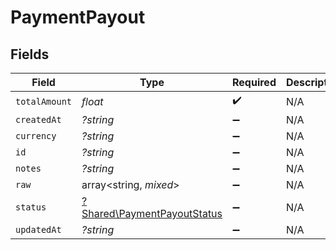 # PaymentPayout


## Fields

| Field                                                                     | Type                                                                      | Required                                                                  | Description                                                               |
| ------------------------------------------------------------------------- | ------------------------------------------------------------------------- | ------------------------------------------------------------------------- | ------------------------------------------------------------------------- |
| `totalAmount`                                                             | *float*                                                                   | :heavy_check_mark:                                                        | N/A                                                                       |
| `createdAt`                                                               | *?string*                                                                 | :heavy_minus_sign:                                                        | N/A                                                                       |
| `currency`                                                                | *?string*                                                                 | :heavy_minus_sign:                                                        | N/A                                                                       |
| `id`                                                                      | *?string*                                                                 | :heavy_minus_sign:                                                        | N/A                                                                       |
| `notes`                                                                   | *?string*                                                                 | :heavy_minus_sign:                                                        | N/A                                                                       |
| `raw`                                                                     | array<string, *mixed*>                                                    | :heavy_minus_sign:                                                        | N/A                                                                       |
| `status`                                                                  | [?Shared\PaymentPayoutStatus](../../Models/Shared/PaymentPayoutStatus.md) | :heavy_minus_sign:                                                        | N/A                                                                       |
| `updatedAt`                                                               | *?string*                                                                 | :heavy_minus_sign:                                                        | N/A                                                                       |